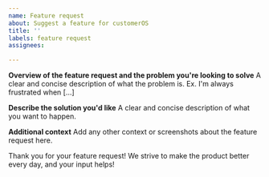 ```yaml
---
name: Feature request
about: Suggest a feature for customerOS
title: ''
labels: feature request
assignees:

---
```


**Overview of the feature request and the problem you're looking to solve**
A clear and concise description of what the problem is. Ex. I'm always frustrated when [...]

**Describe the solution you'd like**
A clear and concise description of what you want to happen.

**Additional context**
Add any other context or screenshots about the feature request here.

Thank you for your feature request!  We strive to make the product better every day, and your input helps!
